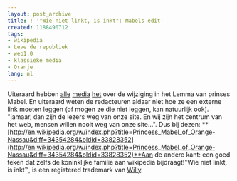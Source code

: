 ```yaml
---
layout: post_archive
title: ! '"Wie niet linkt, is inkt": Mabels edit'
created: 1188490712
tags:
- wikipedia
- Leve de republiek
- web1.0
- klassieke media
- Oranje
lang: nl
---
```

Uiteraard hebben [alle](http://www.volkskrant.nl/technologie/article456413.ece/Friso_en_Mabel_wijzigden_Wikipedia-info_zelf) [media](http://novatv.nl/index.cfm?ACHTERGROND_ID=9806&LN=nl&FUSEACTION=artikelen.details) [het](http://www.nrc.nl/binnenland/article759698.ece/Paleis_paste_lemma_Mabel_aan) over de wijziging in het Lemma van prinses Mabel. En uiteraard weten de redacteuren aldaar niet hoe ze een externe link moeten leggen (of mogen ze die niet leggen, kan natuurlijk ook). "jamaar, dan zijn de lezers weg van onze site. En wij zijn het centrum van het web, mensen willen nooit weg van onze site...". Dus bij dezen: **[http://en.wikipedia.org/w/index.php?title=Princess_Mabel_of_Orange-Nassau&diff=34354284&oldid=33828352](http://en.wikipedia.org/w/index.php?title=Princess_Mabel_of_Orange-Nassau&diff=34354284&oldid=33828352)**Aan de andere kant: een goed teken dat zelfs de koninklijke familie aan wikipedia bijdraagt!"Wie niet linkt, is inkt™, is een registered trademark van [Willy](http://willy.boerland.com/).
